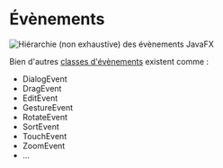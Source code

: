 # Évènements

![Hiérarchie (non exhaustive) des évènements JavaFX](https://www.zupimages.net/up/24/16/ycqo.jpg)

Bien d'autres [classes d'évènements](https://openjfx.io/javadoc/22/javafx.base/javafx/event/Event.html) existent comme :

+ DialogEvent
+ DragEvent
+ EditEvent
+ GestureEvent
+ RotateEvent
+ SortEvent
+ TouchEvent
+ ZoomEvent
+ ...
